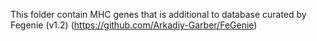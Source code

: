 This folder contain MHC genes that is additional to database curated by Fegenie (v1.2) (https://github.com/Arkadiy-Garber/FeGenie)
